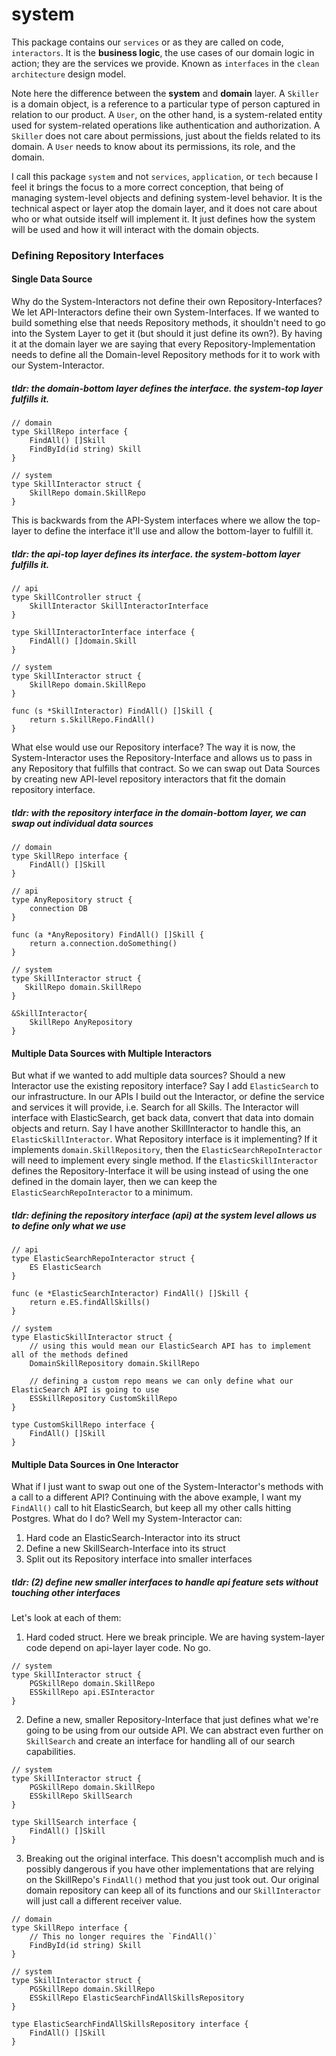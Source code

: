 # system

This package contains our `services` or as they are called on code, `interactors`. It is the **business logic**, the use
cases of our domain logic in action; they are the services we provide. Known as `interfaces` in the `clean architecture`
design model.

Note here the difference between the **system** and **domain** layer. A `Skiller` is a domain object, is a reference to
a particular type of person captured in relation to our product. A `User`, on the other hand, is a system-related entity
used for system-related operations like authentication and authorization. A `Skiller` does not care about permissions,
just about the fields related to its domain. A `User` needs to know about its permissions, its role, and the domain.

I call this package `system` and not `services`, `application`, or `tech` because I feel it brings the focus to a more
correct conception, that being of managing system-level objects and defining system-level behavior. It is the technical
aspect or layer atop the domain layer, and it does not care about who or what outside itself will implement it. It just
defines how the system will be used and how it will interact with the domain objects.

### Defining Repository Interfaces

#### Single Data Source

Why do the System-Interactors not define their own Repository-Interfaces? We let API-Interactors define their own
System-Interfaces. If we wanted to build something else that needs Repository methods, it shouldn't need to go into the
System Layer to get it (but should it just define its own?). By having it at the domain layer we are saying that every
Repository-Implementation needs to define all the Domain-level Repository methods for it to work with our
System-Interactor.

##### tldr: the domain-bottom layer defines the interface. the system-top layer fulfills it.

```
// domain
type SkillRepo interface {
    FindAll() []Skill
    FindById(id string) Skill
}

// system
type SkillInteractor struct {
    SkillRepo domain.SkillRepo
}
```

This is backwards from the API-System interfaces where we allow the top-layer to define the interface it'll use and
allow the bottom-layer to fulfill it.

##### tldr: the api-top layer defines its interface. the system-bottom layer fulfills it.

```
// api
type SkillController struct {
    SkillInteractor SkillInteractorInterface
}

type SkillInteractorInterface interface {
    FindAll() []domain.Skill
}

// system
type SkillInteractor struct {
    SkillRepo domain.SkillRepo
}

func (s *SkillInteractor) FindAll() []Skill {
    return s.SkillRepo.FindAll()
}
```

What else would use our Repository interface? The way it is now, the System-Interactor uses the Repository-Interface and
allows us to pass in any Repository that fulfills that contract. So we can swap out Data Sources by creating new
API-level repository interactors that fit the domain repository interface.

##### tldr: with the repository interface in the domain-bottom layer, we can swap out individual data sources

```
// domain
type SkillRepo interface {
    FindAll() []Skill
}

// api
type AnyRepository struct {
    connection DB
}

func (a *AnyRepository) FindAll() []Skill {
    return a.connection.doSomething()
}

// system
type SkillInteractor struct {
   SkillRepo domain.SkillRepo
}

&SkillInteractor{
    SkillRepo AnyRepository
}
```

#### Multiple Data Sources with Multiple Interactors

But what if we wanted to add multiple data sources? Should a new Interactor use the existing repository interface? Say I
add `ElasticSearch` to our infrastructure. In our APIs I build out the Interactor, or define the service and services it
will provide, i.e. Search for all Skills. The Interactor will interface with ElasticSearch, get back data, convert that
data into domain objects and return. Say I have another SkillInteractor to handle this, an `ElasticSkillInteractor`.
What Repository interface is it implementing? If it implements `domain.SkillRepository`, then
the `ElasticSearchRepoInteractor` will need to implement every single method. If the `ElasticSkillInteractor`
defines the Repository-Interface it will be using instead of using the one defined in the domain layer, then we can keep
the `ElasticSearchRepoInteractor` to a minimum.

##### tldr: defining the repository interface (api) at the system level allows us to define only what we use

```
// api
type ElasticSearchRepoInteractor struct {
    ES ElasticSearch
}

func (e *ElasticSearchInteractor) FindAll() []Skill {
    return e.ES.findAllSkills()
}

// system
type ElasticSkillInteractor struct {
    // using this would mean our ElasticSearch API has to implement all of the methods defined
    DomainSkillRepository domain.SkillRepo 

    // defining a custom repo means we can only define what our ElasticSearch API is going to use
    ESSkillRepository CustomSkillRepo 
}

type CustomSkillRepo interface {
    FindAll() []Skill
}
```

#### Multiple Data Sources in One Interactor

What if I just want to swap out one of the System-Interactor's methods with a call to a different API? Continuing with
the above example, I want my `FindAll()` call to hit ElasticSearch, but keep all my other calls hitting Postgres. What
do I do? Well my System-Interactor can:

1. Hard code an ElasticSearch-Interactor into its struct
2. Define a new SkillSearch-Interface into its struct
3. Split out its Repository interface into smaller interfaces

##### tldr: (2) define new smaller interfaces to handle api feature sets without touching other interfaces

Let's look at each of them:

1. Hard coded struct. Here we break principle. We are having system-layer code depend on api-layer layer code. No go.

```
// system
type SkillInteractor struct {
    PGSkillRepo domain.SkillRepo
    ESSkillRepo api.ESInteractor
}
```

2. Define a new, smaller Repository-Interface that just defines what we're going to be using from our outside API. We
   can abstract even further on `SkillSearch` and create an interface for handling all of our search capabilities.

```
// system
type SkillInteractor struct {
    PGSkillRepo domain.SkillRepo
    ESSkillRepo SkillSearch
}

type SkillSearch interface {
    FindAll() []Skill
}
```

3. Breaking out the original interface. This doesn't accomplish much and is possibly dangerous if you have other
   implementations that are relying on the SkillRepo's `FindAll()` method that you just took out. Our original domain
   repository can keep all of its functions and our `SkillInteractor` will just call a different receiver value.

```
// domain
type SkillRepo interface {
    // This no longer requires the `FindAll()`
    FindById(id string) Skill
}

// system
type SkillInteractor struct {
    PGSkillRepo domain.SkillRepo
    ESSkillRepo ElasticSearchFindAllSkillsRepository
}

type ElasticSearchFindAllSkillsRepository interface {
    FindAll() []Skill
}
```

